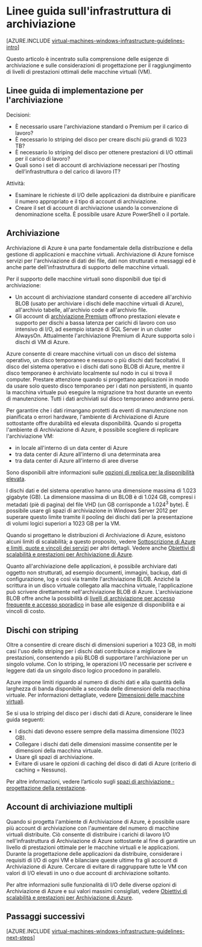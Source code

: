 <properties
	pageTitle="Linee guida per le soluzioni di archiviazione | Microsoft Azure"
	description="Informazioni sulle principali linee guida di progettazione e implementazione per la distribuzione di soluzioni di archiviazione nei servizi di infrastruttura di Azure."
	documentationCenter=""
	services="virtual-machines-windows"
	authors="iainfoulds"
	manager="timlt"
	editor=""
	tags="azure-resource-manager"/>

<tags
	ms.service="virtual-machines-windows"
	ms.workload="infrastructure-services"
	ms.tgt_pltfrm="vm-windows"
	ms.devlang="na"
	ms.topic="article"
	ms.date="09/08/2016"
	ms.author="iainfou"/>

# Linee guida sull'infrastruttura di archiviazione

[AZURE.INCLUDE [virtual-machines-windows-infrastructure-guidelines-intro](../../includes/virtual-machines-windows-infrastructure-guidelines-intro.md)]

Questo articolo è incentrato sulla comprensione delle esigenze di archiviazione e sulle considerazioni di progettazione per il raggiungimento di livelli di prestazioni ottimali delle macchine virtuali (VM).


## Linee guida di implementazione per l'archiviazione

Decisioni:

- È necessario usare l'archiviazione standard o Premium per il carico di lavoro?
- È necessario lo striping del disco per creare dischi più grandi di 1023 TB?
- È necessario lo striping del disco per ottenere prestazioni di I/O ottimali per il carico di lavoro?
- Quali sono i set di account di archiviazione necessari per l’hosting dell’infrastruttura o del carico di lavoro IT?

Attività:

- Esaminare le richieste di I/O delle applicazioni da distribuire e pianificare il numero appropriato e il tipo di account di archiviazione.
- Creare il set di account di archiviazione usando la convenzione di denominazione scelta. È possibile usare Azure PowerShell o il portale.


## Archiviazione

Archiviazione di Azure è una parte fondamentale della distribuzione e della gestione di applicazioni e macchine virtuali. Archiviazione di Azure fornisce servizi per l'archiviazione di dati dei file, dati non strutturati e messaggi ed è anche parte dell'infrastruttura di supporto delle macchine virtuali.

Per il supporto delle macchine virtuali sono disponibili due tipi di archiviazione:

- Un account di archiviazione standard consente di accedere all'archivio BLOB (usato per archiviare i dischi delle macchine virtuali di Azure), all'archivio tabelle, all'archivio code e all'archivio file.
- Gli account di [archiviazione Premium](../storage/storage-premium-storage.md) offrono prestazioni elevate e supporto per dischi a bassa latenza per carichi di lavoro con uso intensivo di I/O, ad esempio istanze di SQL Server in un cluster AlwaysOn. Attualmente l'archiviazione Premium di Azure supporta solo i dischi di VM di Azure.

Azure consente di creare macchine virtuali con un disco del sistema operativo, un disco temporaneo e nessuno o più dischi dati facoltativi. Il disco del sistema operativo e i dischi dati sono BLOB di Azure, mentre il disco temporaneo è archiviato localmente sul nodo in cui si trova il computer. Prestare attenzione quando si progettano applicazioni in modo da usare solo questo disco temporaneo per i dati non persistenti, in quanto la macchina virtuale può eseguire la migrazione tra host durante un evento di manutenzione. Tutti i dati archiviati sul disco temporaneo andranno persi.

Per garantire che i dati rimangano protetti da eventi di manutenzione non pianificata o errori hardware, l'ambiente di Archiviazione di Azure sottostante offre durabilità ed elevata disponibilità. Quando si progetta l'ambiente di Archiviazione di Azure, è possibile scegliere di replicare l'archiviazione VM:

- in locale all'interno di un data center di Azure
- tra data center di Azure all'interno di una determinata area
- tra data center di Azure all'interno di aree diverse

Sono disponibili altre informazioni sulle [opzioni di replica per la disponibilità elevata](../storage/storage-introduction.md#replication-for-durability-and-high-availability).

I dischi dati e del sistema operativo hanno una dimensione massima di 1.023 gigabyte (GB). La dimensione massima di un BLOB è di 1.024 GB, compresi i metadati (piè di pagina) del file VHD (un GB corrisponde a 1.024<sup>3</sup> byte). È possibile usare gli spazi di archiviazione in Windows Server 2012 per superare questo limite tramite il pooling dei dischi dati per la presentazione di volumi logici superiori a 1023 GB per la VM.

Quando si progettano le distribuzioni di Archiviazione di Azure, esistono alcuni limiti di scalabilità; a questo proposito, vedere [Sottoscrizione di Azure e limiti, quote e vincoli dei servizi](azure-subscription-service-limits.md#storage-limits) per altri dettagli. Vedere anche [Obiettivi di scalabilità e prestazioni per Archiviazione di Azure](../storage/storage-scalability-targets.md).

Quanto all'archiviazione delle applicazioni, è possibile archiviare dati oggetto non strutturati, ad esempio documenti, immagini, backup, dati di configurazione, log e così via tramite l'archiviazione BLOB. Anziché la scrittura in un disco virtuale collegato alla macchina virtuale, l'applicazione può scrivere direttamente nell'archiviazione BLOB di Azure. L'archiviazione BLOB offre anche la possibilità di [livelli di archiviazione per accesso frequente e accesso sporadico](../storage/storage-blob-storage-tiers.md) in base alle esigenze di disponibilità e ai vincoli di costo.


## Dischi con striping
Oltre a consentire di creare dischi di dimensioni superiori a 1023 GB, in molti casi l'uso dello striping per i dischi dati contribuisce a migliorare le prestazioni, consentendo a più BLOB di supportare l'archiviazione per un singolo volume. Con lo striping, le operazioni I/O necessarie per scrivere e leggere dati da un singolo disco logico procedono in parallelo.

Azure impone limiti riguardo al numero di dischi dati e alla quantità della larghezza di banda disponibile a seconda delle dimensioni della macchina virtuale. Per informazioni dettagliate, vedere [Dimensioni delle macchine virtuali](virtual-machines-windows-sizes.md).

Se si usa lo striping del disco per i dischi dati di Azure, considerare le linee guida seguenti:

- I dischi dati devono essere sempre della massima dimensione (1023 GB).
- Collegare i dischi dati delle dimensioni massime consentite per le dimensioni della macchina virtuale.
- Usare gli spazi di archiviazione.
- Evitare di usare le opzioni di caching del disco di dati di Azure (criterio di caching = Nessuno).

Per altre informazioni, vedere l’articolo sugli [spazi di archiviazione - progettazione della prestazione](http://social.technet.microsoft.com/wiki/contents/articles/15200.storage-spaces-designing-for-performance.aspx).


## Account di archiviazione multipli

Quando si progetta l'ambiente di Archiviazione di Azure, è possibile usare più account di archiviazione con l'aumentare del numero di macchine virtuali distribuite. Ciò consente di distribuire i carichi di lavoro I/O nell'infrastruttura di Archiviazione di Azure sottostante al fine di garantire un livello di prestazioni ottimale per le macchine virtuali e le applicazioni. Durante la progettazione delle applicazioni da distribuire, considerare i requisiti di I/O di ogni VM e bilanciare queste ultime fra gli account di Archiviazione di Azure. Cercare di evitare di raggruppare tutte le VM con valori di I/O elevati in uno o due account di archiviazione soltanto.

Per altre informazioni sulle funzionalità di I/O delle diverse opzioni di Archiviazione di Azure e sui valori massimi consigliati, vedere [Obiettivi di scalabilità e prestazioni per Archiviazione di Azure](../storage/storage-scalability-targets.md).


## Passaggi successivi

[AZURE.INCLUDE [virtual-machines-windows-infrastructure-guidelines-next-steps](../../includes/virtual-machines-windows-infrastructure-guidelines-next-steps.md)]

<!---HONumber=AcomDC_0914_2016-->